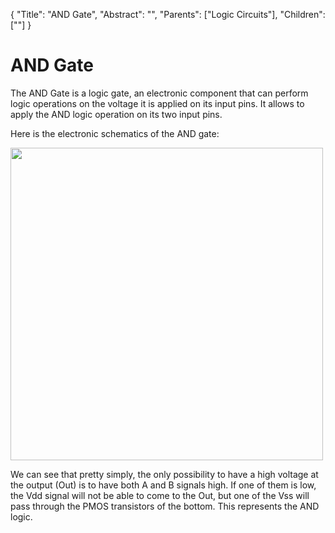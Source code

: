 {
    "Title": "AND Gate",
    "Abstract": "",
    "Parents": ["Logic Circuits"],
    "Children": [""]
}

# AND Gate

The AND Gate is a logic gate, an electronic component that can perform logic operations on the voltage it is applied on its input pins. It allows to apply the AND logic operation on its two input pins.

Here is the electronic schematics of the AND gate:

<img src="images/articles/AND-Gate.png" class="w3-center" height="500px" />

We can see that pretty simply, the only possibility to have a high voltage at the output (Out) is to have both A and B signals high. If one of them is low, the Vdd signal will not be able to come to the Out, but one of the Vss will pass through the PMOS transistors of the bottom. This represents the AND logic.
